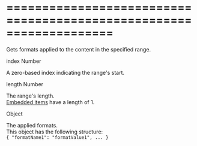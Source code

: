 ===================================================================
===================================================================

<!--shortDescription-->
Gets formats applied to the content in the specified range.
<!--/shortDescription-->

<!--paramName1-->index<!--/paramName1-->
<!--paramType1-->Number<!--/paramType1-->
<!--paramDescription1-->
A zero-based index indicating the range's start.
<!--/paramDescription1-->

<!--paramName2-->length<!--/paramName2-->
<!--paramType2-->Number<!--/paramType2-->
<!--paramDescription2-->
The range's length.     
[Embedded items](/Documentation/ApiReference/UI_Widgets/dxHtmlEditor/Configuration/toolbar/items/#formatName/formats) have a length of 1. 
<!--/paramDescription2-->

<!--returnType-->Object<!--/returnType-->
<!--returnDescription-->
The applied formats.         
This object has the following structure:        
`{ "formatName1": "formatValue1", ... }`
<!--/returnDescription-->

<!--fullDescription-->

<!--/fullDescription-->